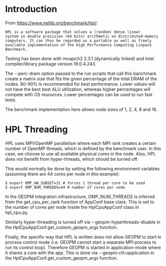 # Introduction

From https://www.netlib.org/benchmark/hpl/:

	HPL is a software package that solves a (random) dense linear
	system in double precision (64 bits) arithmetic on distributed-memory
	computers. It can thus be regarded as a portable as well as freely
	available implementation of the High Performance Computing Linpack Benchmark.

Testing has been done with mvapich2 2.3.1 (dynamically linked) and Intel
compiler/library package version 19.0.4.243.

The --perc-dram option passed to the run scripts that call this banchmark
create a matrix size that fits the given percentage of the total DRAM of the nodes.
80-90% is recommended for best performance. Lower values will not have the best
best ALU utilization, whereas higher percentages will compete with OS resources.
Lower percentages can be used to run fast tests.

The benchmark implementation here allows node sizes of 1, 2, 4, 8 and 16.

# HPL Threading

HPL uses MPI/OpenMP parallelism where each MPI rank creates a certain number
of OpenMP threads, which is defined by the benchmark user. In this case,
we choose to use all available physical cores in the node. Also, HPL does not
benefit from hyper-threads, which should be turned off.

This would normally be done by setting the following environment variables
(assuming there are 44 cores per node in this example):

    $ export KMP_HW_SUBSET=1t # forces 1 thread per core to be used
    $ export OMP_NUM_THREADS=44 # number of cores per node

In the GEOPM integration infrastructure, OMP_NUM_THREADS is inferred from
the get_cpu_per_rank function of AppConf base class. This is set to the number of
cores per node inside the HplCpuAppConf class in hpl_cpu.py.

Similarly hyper-threading is turned off via --geopm-hyperthreads-disable in the 
HplCpuAppConf.get_custom_geopm_args function.

Finally, the specific way that HPL is written does not allow GEOPM to start in
process control mode (i.e. GEOPM cannot start a separate MPI process to
run its control loop). Therefore GEOPM is started in application-mode where it
shares a core with the app. This is done via --geopm-ctl=application in the
HplCpuAppConf.get_custom_geopm_args function.